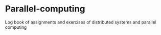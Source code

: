 # Parallel-computing
Log book of assignments and exercises of distributed systems and parallel computing
